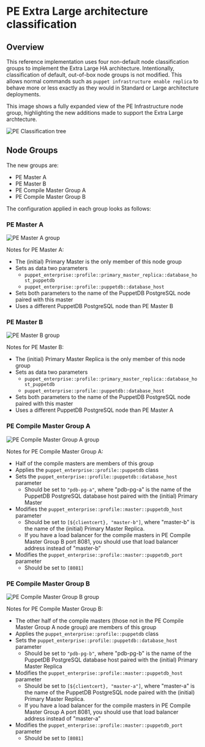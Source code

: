 # PE Extra Large architecture classification #

## Overview

This reference implementation uses four non-default node classification groups to implement the Extra Large HA architecture. Intentionally, classification of default, out-of-box node groups is not modified. This allows normal commands such as `puppet infrastructure enable replica` to behave more or less exactly as they would in Standard or Large architecture deployments.

This image shows a fully expanded view of the PE Infrastructure node group, highlighting the new additions made to support the Extra Large archtecture.

![PE Classification tree](images/pe-xl-classification.png)

## Node Groups

The new groups are:

* PE Master A
* PE Master B
* PE Compile Master Group A
* PE Compile Master Group B

The configuration applied in each group looks as follows:

### PE Master A

![PE Master A group](images/pe-master-a.png)

Notes for PE Master A:

* The (initial) Primary Master is the only member of this node group
* Sets as data two parameters
    * `puppet_enterprise::profile::primary_master_replica::database_host_puppetdb`
    * `puppet_enterprise::profile::puppetdb::database_host`
* Sets both parameters to the name of the PuppetDB PostgreSQL node paired with this master
* Uses a different PuppetDB PostgreSQL node than PE Master B

### PE Master B
![PE Master B group](images/pe-master-b.png)

Notes for PE Master B:

* The (initial) Primary Master Replica is the only member of this node group
* Sets as data two parameters
    * `puppet_enterprise::profile::primary_master_replica::database_host_puppetdb`
    * `puppet_enterprise::profile::puppetdb::database_host`
* Sets both parameters to the name of the PuppetDB PostgreSQL node paired with this master
* Uses a different PuppetDB PostgreSQL node than PE Master A

### PE Compile Master Group A
![PE Compile Master Group A group](images/pe-compile-master-group-a.png)

Notes for PE Compile Master Group A:

* Half of the compile masters are members of this group
* Applies the `puppet_enterprise::profile::puppetdb` class
* Sets the `puppet_enterprise::profile::puppetdb::database_host` parameter
    * Should be set to `"pdb-pg-a"`, where "pdb-pg-a" is the name of the PuppetDB PostgreSQL database host paired with the (initial) Primary Master
* Modifies the `puppet_enterprise::profile::master::puppetdb_host` parameter
    * Should be set to `[${clientcert}, "master-b"]`, where "master-b" is the name of the (initial) Primary Master Replica.
    * If you have a load balancer for the compile masters in PE Compile Master Group B port 8081, you should use that load balancer address instead of "master-b"
* Modifies the `puppet_enterprise::profile::master::puppetdb_port` parameter
    * Should be set to `[8081]`

### PE Compile Master Group B
![PE Compile Master Group B group](images/pe-compile-master-group-b.png)

Notes for PE Compile Master Group B:

* The other half of the compile masters (those not in the PE Compile Master Group A node group) are members of this group
* Applies the `puppet_enterprise::profile::puppetdb` class
* Sets the `puppet_enterprise::profile::puppetdb::database_host` parameter
    * Should be set to `"pdb-pg-b"`, where "pdb-pg-b" is the name of the PuppetDB PostgreSQL database host paired with the (initial) Primary Master Replica
* Modifies the `puppet_enterprise::profile::master::puppetdb_host` parameter
    * Should be set to `[${clientcert}, "master-a"]`, where "master-a" is the name of the PuppetDB PostgreSQL node paired with the (initial) Primary Master Replica.
    * If you have a load balancer for the compile masters in PE Compile Master Group A port 8081, you should use that load balancer address instead of "master-a"
* Modifies the `puppet_enterprise::profile::master::puppetdb_port` parameter
    * Should be set to `[8081]`
